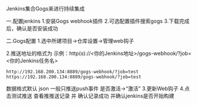 Jenkins集合Gogs来进行持续集成

一.配置jenkins
1.安装Gogs webhook插件
2.可选配置插件搜索gogs
3.下载完成后，确认是否安装成功	


二.Gogs配置
1.选中所建项目->仓库设置->管理web钩子

2.推送地址的格式为
	示例：http(s)://<你的Jenkins地址>/gogs-webhook/?job=<你的Jenkins任务名>

	http://192.168.200.134:8889/gogs-webhook/?job=test
	https://192.168.200.134:8889/gogs-webhook/?job=test
  数据格式默认 json
  一般只推送push事件
  是否激活->“激活”
3.更新Web钩子
4.点击测试推送
	查看推推送记录 并 确认记录成功  并确认jenkins是否开始构建


